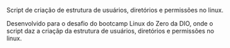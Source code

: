 Script de criação de estrutura de usuários, diretórios e permissões no linux.

Desenvolvido para o desafio do bootcamp Linux do Zero da DIO, onde o script daz a criaçãp da estrutura de usuários, diretórios e permissões no linux.
